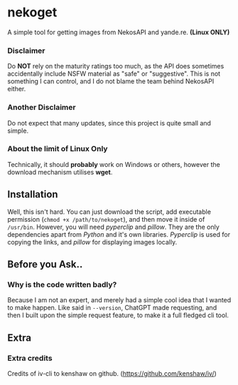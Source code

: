 # nekoget
A simple tool for getting images from NekosAPI and yande.re. **(Linux ONLY)**

### Disclaimer
Do **NOT** rely on the maturity ratings too much, as the API does sometimes accidentally include NSFW material as "safe" or "suggestive". This is not something I can control, and I do not blame the team behind NekosAPI either.

### Another Disclaimer
Do not expect that many updates, since this project is quite small and simple.

### About the limit of Linux Only
Technically, it should **probably** work on Windows or others, however the download mechanism utilises **wget**.


## Installation
Well, this isn't hard. You can just download the script, add executable permission (`chmod +x /path/to/nekoget`), and then move it inside of `/usr/bin`.
However, you will need *pyperclip* and *pillow*. They are the only dependencies apart from *Python* and it's own libraries. *Pyperclip* is used for copying the links, and *pillow* for displaying images locally.

## Before you Ask..
### Why is the code written badly?
Because I am not an expert, and merely had a simple cool idea that I wanted to make happen. Like said in `--version`, ChatGPT made requesting, and then I built upon the simple request feature, to make it a full fledged cli tool.

## Extra
### Extra credits
Credits of iv-cli to kenshaw on github. (https://github.com/kenshaw/iv/)
